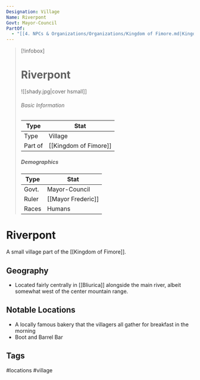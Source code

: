 ```yaml
---
Designation: Village
Name: Riverpont
Govt: Mayor-Council
PartOf:
  - "[[4. NPCs & Organizations/Organizations/Kingdom of Fimore.md|Kingdom of Fimore]]"
---
```

> [!infobox]
> # Riverpont
> ![[shady.jpg|cover hsmall]]
> ###### Basic Information
> | Type | Stat |
> | ---- | ---- |
> | Type| Village |
> | Part of | [[Kingdom of Fimore]] |
> ##### Demographics
> | Type | Stat |
> | ---- | ---- |
> | Govt. | Mayor-Council |
> | Ruler | [[Mayor Frederic]] |
> |Races|Humans|

# Riverpont
A small village part of the [[Kingdom of Fimore]].

## Geography
- Located fairly centrally in [[Bliurica]] alongside the main river, albeit somewhat west of the center mountain range.

##  Notable Locations
- A locally famous bakery that the villagers all gather for breakfast in the morning
- Boot and Barrel Bar




## Tags
#locations #village